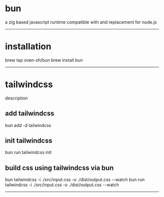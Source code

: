 # bun

a zig based javascript runtime compatible with and replacement for node.js

---

# installation

brew tap oven-sh/bun
brew install bun

---

# tailwindcss

description

## add tailwindcss

bun add -d tailwindcss

## init tailwindcss

bun run tailwindcss init

## build css using tailwindcss via bun

bun tailwindcss -i ./src/input.css -o ./dist/output.css --watch
bun run tailwindcss -i ./src/input.css -o ./dist/output.css --watch

---
